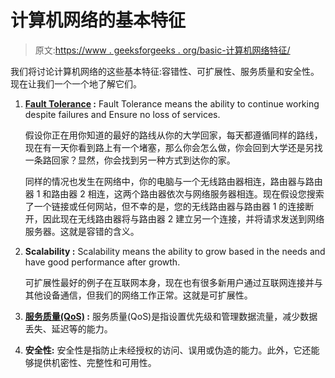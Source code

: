 # 计算机网络的基本特征

> 原文:[https://www . geeksforgeeks . org/basic-计算机网络特征/](https://www.geeksforgeeks.org/basic-characteristics-of-computer-networks/)

我们将讨论计算机网络的这些基本特征:容错性、可扩展性、服务质量和安全性。现在让我们一个一个地了解它们。

1.  **[Fault Tolerance](https://www.geeksforgeeks.org/fault-tolerance-techniques-in-computer-system/) :**
    Fault Tolerance means the ability to continue working despite failures and Ensure no loss of services.

    假设你正在用你知道的最好的路线从你的大学回家，每天都遵循同样的路线，现在有一天你看到路上有一个堵塞，那么你会怎么做，你会回到大学还是另找一条路回家？显然，你会找到另一种方式到达你的家。

    同样的情况也发生在网络中，你的电脑与一个无线路由器相连，路由器与路由器 1 和路由器 2 相连，这两个路由器依次与网络服务器相连。现在假设您搜索了一个链接或任何网站，但不幸的是，您的无线路由器与路由器 1 的连接断开，因此现在无线路由器将与路由器 2 建立另一个连接，并将请求发送到网络服务器。这就是容错的含义。

2.  **Scalability :**
    Scalability means the ability to grow based in the needs and have good performance after growth.

    可扩展性最好的例子在互联网本身，现在也有很多新用户通过互联网连接并与其他设备通信，但我们的网络工作正常。这就是可扩展性。

3.  **[服务质量(QoS)](https://www.geeksforgeeks.org/quality-of-service-qos-in-atm/) :**
    服务质量(QoS)是指设置优先级和管理数据流量，减少数据丢失、延迟等的能力。
4.  **安全性:**
    安全性是指防止未经授权的访问、误用或伪造的能力。此外，它还能够提供机密性、完整性和可用性。